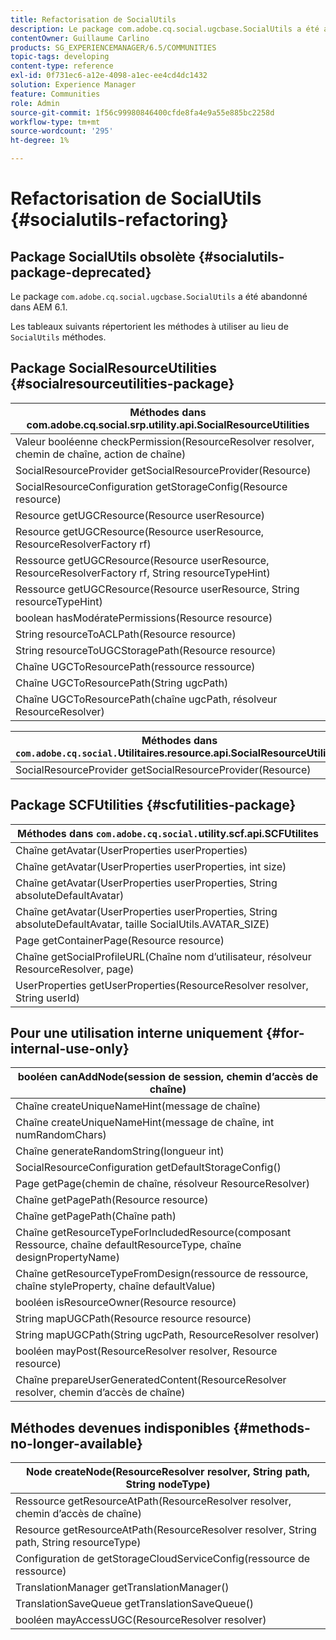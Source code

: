 ```yaml
---
title: Refactorisation de SocialUtils
description: Le package com.adobe.cq.social.ugcbase.SocialUtils a été abandonné dans AEM 6.1.
contentOwner: Guillaume Carlino
products: SG_EXPERIENCEMANAGER/6.5/COMMUNITIES
topic-tags: developing
content-type: reference
exl-id: 0f731ec6-a12e-4098-a1ec-ee4cd4dc1432
solution: Experience Manager
feature: Communities
role: Admin
source-git-commit: 1f56c99980846400cfde8fa4e9a55e885bc2258d
workflow-type: tm+mt
source-wordcount: '295'
ht-degree: 1%

---
```


# Refactorisation de SocialUtils {#socialutils-refactoring}

## Package SocialUtils obsolète {#socialutils-package-deprecated}

Le package `com.adobe.cq.social.ugcbase.SocialUtils` a été abandonné dans AEM 6.1.

Les tableaux suivants répertorient les méthodes à utiliser au lieu de `SocialUtils` méthodes.

## Package SocialResourceUtilities  {#socialresourceutilities-package}

| Méthodes dans com.adobe.cq.social.srp.utility.api.SocialResourceUtilities |
|---|
| Valeur booléenne checkPermission(ResourceResolver resolver, chemin de chaîne, action de chaîne) |  |
| SocialResourceProvider getSocialResourceProvider(Resource) |  |
| SocialResourceConfiguration getStorageConfig(Resource resource) |  |
| Resource getUGCResource(Resource userResource) |  |
| Resource getUGCResource(Resource userResource, ResourceResolverFactory rf) | nouveau |
| Ressource getUGCResource(Resource userResource, ResourceResolverFactory rf, String resourceTypeHint) | nouveau |
| Ressource getUGCResource(Resource userResource, String resourceTypeHint) |  |
| boolean hasModératePermissions(Resource resource) |  |
| String resourceToACLPath(Resource resource) |  |
| String resourceToUGCStoragePath(Resource resource) | remplace String resourceToUGCPath(Resource resource) |
| Chaîne UGCToResourcePath(ressource ressource) |  |
| Chaîne UGCToResourcePath(String ugcPath) | signature de méthode modifiée |
| Chaîne UGCToResourcePath(chaîne ugcPath, résolveur ResourceResolver) | nouveau |

| Méthodes dans `com.adobe.cq.social.`Utilitaires.resource.api.SocialResourceUtilities |
|---|
| SocialResourceProvider getSocialResourceProvider(Resource) | remplace SocialResourceProvider getConfiguredProvider(Resource ressource) |

## Package SCFUtilities {#scfutilities-package}

| Méthodes dans `com.adobe.cq.social.`utility.scf.api.SCFUtilites |
|---|
| Chaîne getAvatar(UserProperties userProperties) |
| Chaîne getAvatar(UserProperties userProperties, int size) |
| Chaîne getAvatar(UserProperties userProperties, String absoluteDefaultAvatar) |
| Chaîne getAvatar(UserProperties userProperties, String absoluteDefaultAvatar, taille SocialUtils.AVATAR_SIZE) |
| Page getContainerPage(Resource resource) |
| Chaîne getSocialProfileURL(Chaîne nom d’utilisateur, résolveur ResourceResolver, page) |
| UserProperties getUserProperties(ResourceResolver resolver, String userId) |

## Pour une utilisation interne uniquement {#for-internal-use-only}

| booléen canAddNode(session de session, chemin d’accès de chaîne) |
|---|
| Chaîne createUniqueNameHint(message de chaîne) |
| Chaîne createUniqueNameHint(message de chaîne, int numRandomChars) |
| Chaîne generateRandomString(longueur int) |
| SocialResourceConfiguration getDefaultStorageConfig() |
| Page getPage(chemin de chaîne, résolveur ResourceResolver) |
| Chaîne getPagePath(Resource resource) |
| Chaîne getPagePath(Chaîne path) |
| Chaîne getResourceTypeForIncludedResource(composant Ressource, chaîne defaultResourceType, chaîne designPropertyName) |
| Chaîne getResourceTypeFromDesign(ressource de ressource, chaîne styleProperty, chaîne defaultValue) |
| booléen isResourceOwner(Resource resource) |
| String mapUGCPath(Resource resource resource) |
| String mapUGCPath(String ugcPath, ResourceResolver resolver) |
| booléen mayPost(ResourceResolver resolver, Resource resource) |
| Chaîne prepareUserGeneratedContent(ResourceResolver resolver, chemin d’accès de chaîne) |

## Méthodes devenues indisponibles {#methods-no-longer-available}

| Node createNode(ResourceResolver resolver, String path, String nodeType) |
|---|
| Ressource getResourceAtPath(ResourceResolver resolver, chemin d’accès de chaîne) |
| Resource getResourceAtPath(ResourceResolver resolver, String path, String resourceType) |
| Configuration de getStorageCloudServiceConfig(ressource de ressource) |
| TranslationManager getTranslationManager() |
| TranslationSaveQueue getTranslationSaveQueue() |
| booléen mayAccessUGC(ResourceResolver resolver) |
